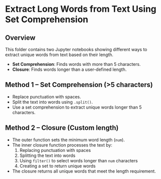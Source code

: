 # Extract Long Words from Text Using Set Comprehension

## Overview
This folder contains two Jupyter notebooks showing different ways to extract unique words from text based on their length.
- **Set Comprehension**: Finds words with more than 5 characters.
- **Closure**: Finds words longer than a user-defined length.

## Method 1 – Set Comprehension (>5 characters)
- Replace punctuation with spaces.
- Split the text into words using `.split()`.
- Use a set comprehension to extract unique words longer than 5 characters.

## Method 2 – Closure (Custom length)
- The outer function sets the minimum word length (`num`).
- The inner closure function processes the text by:
  1. Replacing punctuation with spaces
  2. Splitting the text into words
  3. Using `filter()` to select words longer than `num` characters
  4. Creating a set to return unique words
- The closure returns all unique words that meet the length requirement.









